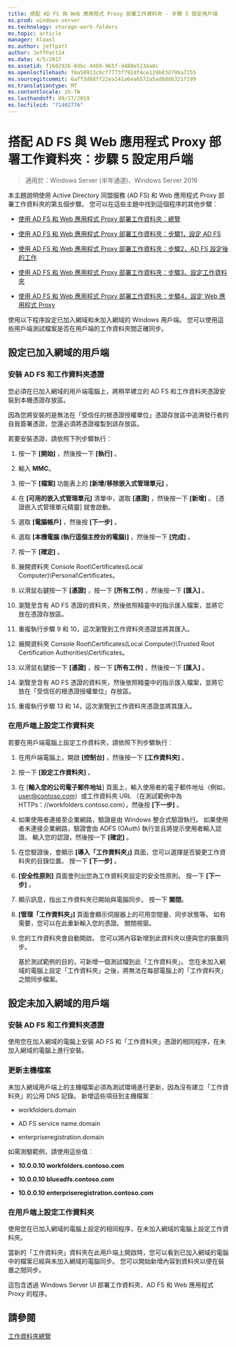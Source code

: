 ```yaml
---
title: 搭配 AD FS 與 Web 應用程式 Proxy 部署工作資料夾 - 步驟 5 設定用戶端
ms.prod: windows-server
ms.technology: storage-work-folders
ms.topic: article
manager: klaasl
ms.author: jeffpatt
author: JeffPatt24
ms.date: 4/5/2017
ms.assetid: f168292b-0dbc-44b9-965f-d480e5134a0c
ms.openlocfilehash: f0a50913cbcf7773f792df4ce119b83d796a7155
ms.sourcegitcommit: 6aff3d88ff22ea141a6ea6572a5ad8dd6321f199
ms.translationtype: MT
ms.contentlocale: zh-TW
ms.lasthandoff: 09/27/2019
ms.locfileid: "71402776"
---
```

# <a name="deploy-work-folders-with-ad-fs-and-web-application-proxy-step-5-set-up-clients"></a>搭配 AD FS 與 Web 應用程式 Proxy 部署工作資料夾︰步驟 5 設定用戶端

>適用於：Windows Server (半年通道)、Windows Server 2016

本主題說明使用 Active Directory 同盟服務 (AD FS) 和 Web 應用程式 Proxy 部署工作資料夾的第五個步驟。 您可以在這些主題中找到這個程序的其他步驟︰  
  
-   [使用 AD FS 和 Web 應用程式 Proxy 部署工作資料夾：總覽](deploy-work-folders-adfs-overview.md)  
  
-   [使用 AD FS 和 Web 應用程式 Proxy 部署工作資料夾：步驟1，設定 AD FS](deploy-work-folders-adfs-step1.md)  
  
-   [使用 AD FS 和 Web 應用程式 Proxy 部署工作資料夾：步驟2，AD FS 設定後的工作](deploy-work-folders-adfs-step2.md)  
  
-   [使用 AD FS 和 Web 應用程式 Proxy 部署工作資料夾：步驟3、設定工作資料夾](deploy-work-folders-adfs-step3.md)  
  
-   [使用 AD FS 和 Web 應用程式 Proxy 部署工作資料夾：步驟4，設定 Web 應用程式 Proxy](deploy-work-folders-adfs-step4.md)  
  
使用以下程序設定已加入網域和未加入網域的 Windows 用戶端。 您可以使用這些用戶端測試檔案是否在用戶端的工作資料夾間正確同步。  
  
## <a name="set-up-a-domain-joined-client"></a>設定已加入網域的用戶端  
  
### <a name="install-the-ad-fs-and-work-folder-certificates"></a>安裝 AD FS 和工作資料夾憑證  
您必須在已加入網域的用戶端電腦上，將稍早建立的 AD FS 和工作資料夾憑證安裝到本機憑證存放區。  
  
因為您將安裝的是無法在「受信任的根憑證授權單位」憑證存放區中追溯發行者的自我簽署憑證，您還必須將憑證複製到該存放區。  
  
若要安裝憑證，請依照下列步驟執行：  
  
1.  按一下 **\[開始\]** ，然後按一下 **\[執行\]** 。  
  
2.  輸入 **MMC**。  
  
3.  按一下 **[檔案]** 功能表上的 **[新增/移除嵌入式管理單元]** 。  
  
4.  在 **\[可用的嵌入式管理單元\]** 清單中，選取 **\[憑證\]** ，然後按一下 **\[新增\]** 。 \[憑證嵌入式管理單元精靈\] 就會啟動。  
  
5.  選取 **\[電腦帳戶\]** ，然後按 **\[下一步\]** 。  
  
6.  選取 **\[本機電腦 (執行這個主控台的電腦)\]** ，然後按一下 **\[完成\]** 。  
  
7.  按一下 **\[確定\]** 。  
  
8.  展開資料夾 Console Root\Certificates\(Local Computer)\Personal\Certificates。  
  
9. 以滑鼠右鍵按一下 **\[憑證\]** ，按一下 **\[所有工作\]** ，然後按一下 **\[匯入\]** 。  
  
10. 瀏覽至含有 AD FS 憑證的資料夾，然後依照精靈中的指示匯入檔案，並將它放在憑證存放區。  
  
11. 重複執行步驟 9 和 10，這次瀏覽到工作資料夾憑證並將其匯入。  
  
12. 展開資料夾 Console Root\Certificates\(Local Computer)\Trusted Root Certification Authorities\Certificates。  
  
13. 以滑鼠右鍵按一下 **\[憑證\]** ，按一下 **\[所有工作\]** ，然後按一下 **\[匯入\]** 。  
  
14. 瀏覽至含有 AD FS 憑證的資料夾，然後依照精靈中的指示匯入檔案，並將它放在「受信任的根憑證授權單位」存放區。  
  
15. 重複執行步驟 13 和 14，這次瀏覽到工作資料夾憑證並將其匯入。  
  
### <a name="configure-work-folders-on-the-client"></a>在用戶端上設定工作資料夾  
若要在用戶端電腦上設定工作資料夾，請依照下列步驟執行︰  
  
1. 在用戶端電腦上，開啟 **\[控制台\]** ，然後按一下 **\[工作資料夾\]** 。  
  
2. 按一下 **\[設定工作資料夾\]** 。  
  
3. 在 [**輸入您的公司電子郵件地址**] 頁面上，輸入使用者的電子郵件地址（例如，user@contoso.com）或工作資料夾 URL （在測試範例中為 HTTPs：\//workfolders.contoso.com），然後按 **[下一步]** 。  
  
4. 如果使用者連接至企業網路，驗證是由 Windows 整合式驗證執行。 如果使用者未連接企業網路，驗證會由 ADFS (OAuth) 執行並且將提示使用者輸入認證。 輸入您的認證，然後按一下 **\[確定\]** 。  
  
5. 在您驗證後，會顯示 **\[導入「工作資料夾」\]** 頁面，您可以選擇是否變更工作資料夾的目錄位置。 按一下 **\[下一步\]** 。  
  
6. **\[安全性原則\]** 頁面會列出您為工作資料夾設定的安全性原則。 按一下 **\[下一步\]** 。  
  
7. 顯示訊息，指出工作資料夾已開始與電腦同步。 按一下 **關閉**。  
  
8. **\[管理「工作資料夾」\]** 頁面會顯示伺服器上的可用空間量、同步狀態等。 如有需要，您可以在此重新輸入您的憑證。 關閉視窗。  
  
9. 您的工作資料夾會自動開啟。 您可以將內容新增到此資料夾以便與您的裝置同步。  
  
    基於測試範例的目的，可新增一個測試檔到此「工作資料夾」。 您在未加入網域的電腦上設定「工作資料夾」之後，將無法在每部電腦上的「工作資料夾」之間同步檔案。  
  
## <a name="set-up-a-non-domain-joined-client"></a>設定未加入網域的用戶端  
  
### <a name="install-the-ad-fs-and-work-folder-certificates"></a>安裝 AD FS 和工作資料夾憑證  
使用您在加入網域的電腦上安裝 AD FS 和「工作資料夾」憑證的相同程序，在未加入網域的電腦上進行安裝。  
  
### <a name="update-the-hosts-file"></a>更新主機檔案  
未加入網域用戶端上的主機檔案必須為測試環境進行更新，因為沒有建立「工作資料夾」的公用 DNS 記錄。 新增這些項目到主機檔案︰  
  
-  workfolders.domain  
  
-  AD FS service name.domain  
  
-  enterpriseregistration.domain  
  
如需測驗範例，請使用這些值︰  
  
-  **10.0.0.10 workfolders.contoso.com**  
  
-  **10.0.0.10 blueadfs.contoso.com**  
  
-  **10.0.0.10 enterpriseregistration.contoso.com**  
  
### <a name="configure-work-folders-on-the-client"></a>在用戶端上設定工作資料夾  
使用您在已加入網域的電腦上設定的相同程序，在未加入網域的電腦上設定工作資料夾。  
  
當新的「工作資料夾」資料夾在此用戶端上開啟時，您可以看到已加入網域的電腦中的檔案已經與未加入網域的電腦同步。 您可以開始新增內容到資料夾以便在裝置之間同步。  
  
這包含透過 Windows Server UI 部署工作資料夾、AD FS 和 Web 應用程式 Proxy 的程序。  
  
## <a name="see-also"></a>請參閱  
[工作資料夾總覽](Work-Folders-Overview.md)  
  

